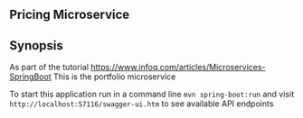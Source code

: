 ## Pricing Microservice

## Synopsis
As part of the tutorial https://www.infoq.com/articles/Microservices-SpringBoot
This is the portfolio microservice

 To start this application run in a command line
`mvn spring-boot:run`
 and visit `http://localhost:57116/swagger-ui.htm` to see available API endpoints
 
 
 
 